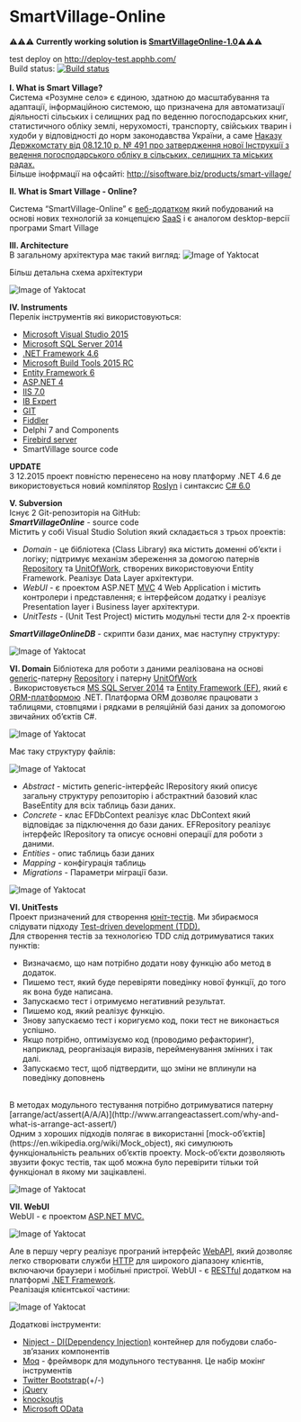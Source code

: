 # SmartVillage-Online <br>
:warning::warning::warning: **Currently working solution is [SmartVillageOnline-1.0](https://github.com/Marusyk/SmartVillageOnline-1.0)**:warning::warning::warning:

test deploy on http://deploy-test.apphb.com/ <br>
Build status: [![Build status](https://ci.appveyor.com/api/projects/status/lmqwn5gc59v8t6lb?svg=true)](https://ci.appveyor.com/project/Marusyk/smartvillageonline)<br><br>
**І. What is Smart Village?** <br>
Система «Розумне село» є єдиною, здатною до масштабування та  адаптації, інформаційною системою, що призначена для автоматизації  діяльності   сільських  і  селищних  рад  по  веденню погосподарських книг,  статистичного  обліку  землі, нерухомості, транспорту,  свійських  тварин  і  худоби  у  відповідності  до норм  законодавства України, а саме [Наказу Держкомстату від 08.12.10 р. № 491 про затвердження нової Інструкції з ведення погосподарського обліку в сільських, селищних та міських радах.](http://zakon.rada.gov.ua/cgi-bin/laws/main.cgi?nreg=z0009-11) <br>
Більше інофрмації на офсайті: http://sisoftware.biz/products/smart-village/

**II. What is Smart Village - Online?** <br>

Система “SmartVillage-Online” є [веб-додатком](https://en.wikipedia.org/wiki/Web_application) який побудований на основі нових технологій за концепцією [SaaS](https://en.wikipedia.org/wiki/Software_as_a_service) і є аналогом desktop-версії програми Smart Village 

**IIІ. Аrchitecture** <br>
В загальному архітектура має такий вигляд:
![Image of Yaktocat](https://lh6.googleusercontent.com/--VOYXxebqBo/VZIypud6VzI/AAAAAAAAIxk/6fVmc3awbYA/w800-h600-no/Smart%2BVillage%2B-%2BOnline%2B%2BGetting%2BStart.jpg)

Більш детальна схема архітектури

![Image of Yaktocat](https://lh3.googleusercontent.com/-cdJauQt-5z8/Vli6oN7yksI/AAAAAAAAJfg/0mGkJ7evY8M/w530-d-h308-p-rw/WebApi%2Barchitecture.PNG)

**IV. Instruments** <br>
Перелік інструментів які використовуються:
- [Microsoft Visual Studio 2015](https://www.visualstudio.com/en-us/downloads/download-visual-studio-vs.aspx) 
- [Microsoft SQL Server 2014](https://www.microsoft.com/ru-ru/download/details.aspx?id=42299)
- [.NET Framework 4.6](http://blogs.msdn.com/b/dotnet/p/dotnet_sdks.aspx#)
- [Microsoft Build Tools 2015 RC](https://www.visualstudio.com/en-us/downloads/visual-studio-2015-downloads-vs)
- [Entity Framework 6](https://msdn.microsoft.com/ru-ru/data/ef.aspx)
- [ASP.NET 4](http://www.asp.net/)
- [IIS 7.0](https://en.wikipedia.org/wiki/Internet_Information_Services)
- [IB Expert](http://www.ibexpert.net/ibe/)
- [GIT](https://git-scm.com/)
- [Fiddler](http://www.telerik.com/fiddler)
- Delphi 7 and Components
- [Firebird server](http://www.firebirdsql.org/)
- SmartVillage source code

**UPDATE** <br>
З 12.2015 проект повністю перенесено на нову платформу .NET 4.6 де використовується новий компілятор [Roslyn](https://roslyn.codeplex.com/) і синтаксис [C# 6.0](https://msdn.microsoft.com/en-us/magazine/dn683793.aspx)

**V. Subversion** <br>
Існує 2 Git-репозиторія на GitHub:<br>
__*SmartVillageOnline*__ - source code <br>
Містить у собі Visual Studio Solution який складається з трьох проектів:
* *Domain* - це бібліотека (Class Library) яка містить доменні об’єкти і логіку; підтримує механізм збереження за домогою патернів [Repository](https://msdn.microsoft.com/en-us/library/ff649690.aspx) та [UnitOfWork](http://www.codeproject.com/Articles/581487/Unit-of-Work-Design-Pattern), створених використовуючи Entity Framework. Реалізує Data Layer архітектури.<br>
* *WebUI* - є проектом ASP.NET [MVC](https://en.wikipedia.org/wiki/Model%E2%80%93view%E2%80%93controller) 4 Web Application і містить  контролери і представлення; є інтерфейсом додатку і реалізує Presentation layer і Business layer архітектури.<br>
* *UnitTests* - (Unit Test Project) містить модульні тести для 2-х проектів<br>

__*SmartVillageOnlineDB*__ - скрипти бази даних, має наступну структуру:

 ![Image of Yaktocat](https://lh3.googleusercontent.com/-jycLRblmjS8/VZQ-3t0reQI/AAAAAAAAI0Q/OpfaLwtCWZE/w346-h642/%25D0%25A1%25D0%25BD%25D0%25B8%25D0%25BC%25D0%25BE%25D0%25BA%2B%25281%2529.PNG)

**VI. Domain**
Бібліотека для роботи з даними реалізована на основі [generic](https://en.wikipedia.org/wiki/Generic_programming)-патерну [Repository](https://msdn.microsoft.com/en-us/library/ff649690.aspx) і патерну [UnitOfWork](http://www.codeproject.com/Articles/581487/Unit-of-Work-Design-Pattern) <br>.
Використовується [MS SQL Server 2014](http://www.microsoft.com/ru-ru/server-cloud/products/sql-server/) та [Entity Framework (EF)](https://msdn.microsoft.com/ru-ru/data/ef.aspx), який є [ORM-платформою](https://en.wikipedia.org/wiki/Object-relational_mapping) .NET. Платформа ORM дозволяє працювати
з таблицями, стовпцями і рядками в реляційній базі даних за  допомогою звичайних об’єктів C#.

 ![Image of Yaktocat](https://lh6.googleusercontent.com/-VJQvvYYF774/VZIyqI3GqmI/AAAAAAAAIxU/gV1jrHnXAgg/w637-h486-no/architecture.png)
 
Має таку структуру файлів:

 ![Image of Yaktocat](https://lh6.googleusercontent.com/-M0c837M6nT0/VZIyq4ZBwWI/AAAAAAAAIxc/Ymoa__igAUg/w238-h326-no/%25D0%25B0.PNG)
 
* *Abstract* - містить generic-інтерфейс IRepository який описує загальну структуру репозиторію і абстрактний базовий клас BaseEntity для всіх таблиць бази даних.  
* *Concrete* - клас EFDbContext реалізує клас DbContext  який відповідає за підключення до бази даних. EFRepository реалізує інтерфейс IRepository та описує основні операції для роботи з даними. 
* *Entities* - опис таблиць бази даних
* *Mapping*  - конфігурація таблиць
* *Migrations*  - Параметри міграції бази.

 ![Image of Yaktocat](https://lh5.googleusercontent.com/-DWt3ouG2rPc/VZIyprKTEgI/AAAAAAAAIxs/fo-ZZY80S4E/w550-h340-no/IC423395.png)
 
**VI. UnitTests**<br>
Проект призначений для створення [юніт-тестів](https://en.wikipedia.org/wiki/Unit_testing). Ми збираємося слідувати підходу [Test-driven development (TDD).](https://en.wikipedia.org/wiki/Test-driven_development)
<br>
Для створення тестів за технологією TDD слід дотримуватися таких пунктів:
* Визначаємо, що нам потрібно додати нову функцію або метод в додаток.
* Пишемо тест, який буде перевіряти поведінку нової функції, до того як вона буде написана.
* Запускаємо тест і отримуємо негативний результат.
* Пишемо код, який реалізує функцію.
* Знову запускаємо тест і коригуємо код, поки тест не виконається успішно.
* Якщо потрібно, оптимізуємо код (проводимо рефакторинг), наприклад, реорганізація виразів, перейменування змінних і так далі.
* Запускаємо тест, щоб підтвердити, що зміни не вплинули на поведінку доповнень
<br>
В методах модульного тестування потрібно дотримуватися патерну [arrange/act/assert(A/A/A)](http://www.arrangeactassert.com/why-and-what-is-arrange-act-assert/)<br>
Одним з хороших підходів полягає в використанні [mock-об’єктів](https://en.wikipedia.org/wiki/Mock_object), які симулюють
функціональність реальних об’єктів проекту. Mock-об’єкти дозволяють звузити фокус тестів, так щоб можна було перевірити тільки той функціонал в якому ми зацікавлені.

 ![Image of Yaktocat](https://lh4.googleusercontent.com/-cHg67Nmwse8/VZIyqYisEZI/AAAAAAAAIxg/_OoZoiJv5A0/w260-h541-no/sss.PNG)

**VII. WebUI** <br>
WebUI - є проектом [ASP.NET MVC.](http://www.asp.net/mvc)<br>

 ![Image of Yaktocat](https://lh4.googleusercontent.com/-TMI5OTmsToA/VZIyptvmrUI/AAAAAAAAIxo/wcMIXv_d81k/w763-h134-no/22.PNG)
 
 Але в першу чергу реалізує програний інтерфейс [WebAPI](https://en.wikipedia.org/wiki/Web_API), який дозволяє легко створювати служби [HTTP](https://en.wikipedia.org/wiki/Hypertext_Transfer_Protocol) для широкого діапазону клієнтів, включаючи браузери і мобільні пристрої. WebUI - є [RESTful](https://en.wikipedia.org/wiki/Representational_state_transfer) додатком на платформі [.NET Framework](https://en.wikipedia.org/wiki/.NET_Framework).
 <br>
 Реалізація клієнтської частини:
 
  ![Image of Yaktocat](https://lh6.googleusercontent.com/-rvgDUMBCNiY/VZIyqHPdiKI/AAAAAAAAIxQ/VByecfOFi8o/w141-h387-no/ef31.png)
  
Додаткові інструменти:
* [Ninject - DI(Dependency Injection)](https://en.wikipedia.org/wiki/Dependency_injection) контейнер для побудови слабо-зв’язаних компонентів
* [Moq](https://en.wikipedia.org/wiki/Mock_object) - фреймворк для модульного тестування. Це набір мокінг інструментів
* [Twitter Bootstrap](http://getbootstrap.com/)(+/-)
* [jQuery](https://jquery.com/)
* [knockoutjs](http://knockoutjs.com/)
* [Microsoft OData](https://msdn.microsoft.com/en-us/data/hh237663.aspx)


